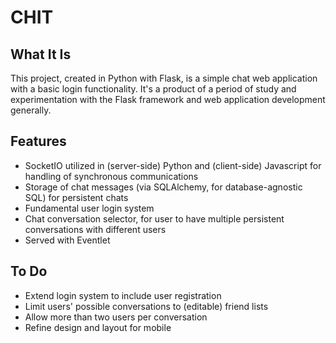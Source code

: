 # CHIT

## What It Is
This project, created in Python with Flask, is a simple chat web application with a basic login functionality. It's a product of a period of study and experimentation with the Flask framework and web application development generally.

## Features
* SocketIO utilized in (server-side) Python and (client-side) Javascript for handling of synchronous communications
* Storage of chat messages (via SQLAlchemy, for database-agnostic SQL) for persistent chats
* Fundamental user login system
* Chat conversation selector, for user to have multiple persistent conversations with different users
* Served with Eventlet

## To Do
* Extend login system to include user registration
* Limit users' possible conversations to (editable) friend lists
* Allow more than two users per conversation
* Refine design and layout for mobile
